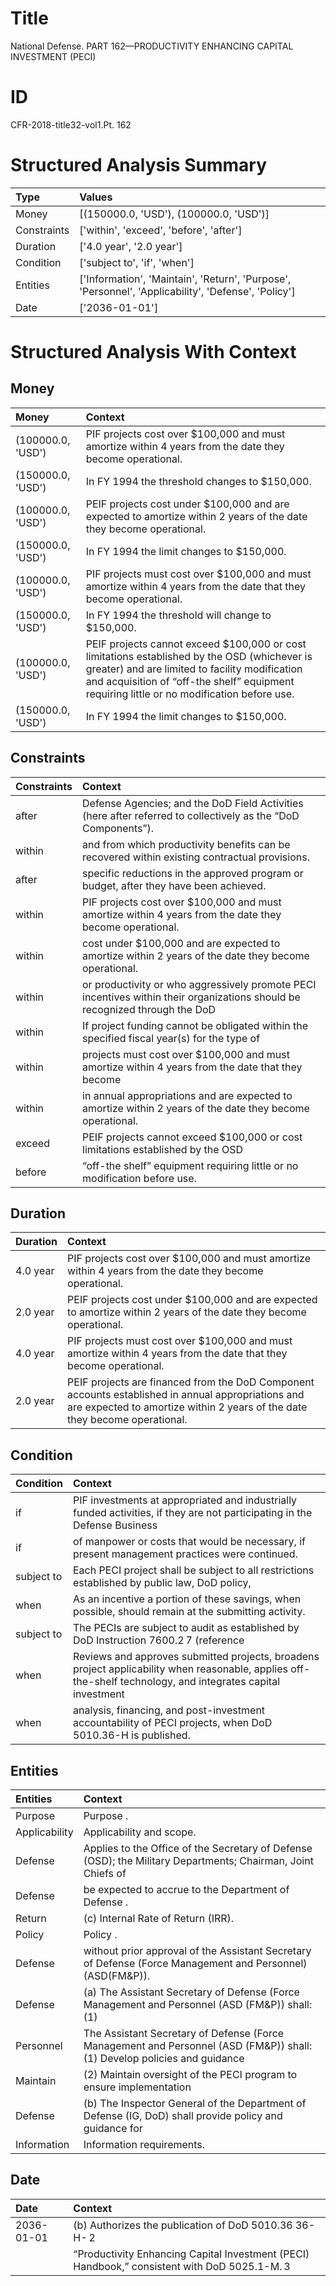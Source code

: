 # Title

 National Defense. PART 162—PRODUCTIVITY ENHANCING CAPITAL INVESTMENT (PECI)


# ID

 CFR-2018-title32-vol1.Pt. 162


# Structured Analysis Summary

| Type        | Values                                                                                              |
|:------------|:----------------------------------------------------------------------------------------------------|
| Money       | [(150000.0, 'USD'), (100000.0, 'USD')]                                                              |
| Constraints | ['within', 'exceed', 'before', 'after']                                                             |
| Duration    | ['4.0 year', '2.0 year']                                                                            |
| Condition   | ['subject to', 'if', 'when']                                                                        |
| Entities    | ['Information', 'Maintain', 'Return', 'Purpose', 'Personnel', 'Applicability', 'Defense', 'Policy'] |
| Date        | ['2036-01-01']                                                                                      |


# Structured Analysis With Context

 


## Money

| Money             | Context                                                                                                                                                                                                                                                  |
|:------------------|:---------------------------------------------------------------------------------------------------------------------------------------------------------------------------------------------------------------------------------------------------------|
| (100000.0, 'USD') | PIF projects cost over $100,000 and must amortize within 4 years from the date they become operational.                                                                                                                                                  |
| (150000.0, 'USD') | In FY 1994 the threshold changes to $150,000.                                                                                                                                                                                                            |
| (100000.0, 'USD') | PEIF projects cost under $100,000 and are expected to amortize within 2 years of the date they become operational.                                                                                                                                       |
| (150000.0, 'USD') | In FY 1994 the limit changes to $150,000.                                                                                                                                                                                                                |
| (100000.0, 'USD') | PIF projects must cost over $100,000 and must amortize within 4 years from the date that they become operational.                                                                                                                                        |
| (150000.0, 'USD') | In FY 1994 the threshold will change to $150,000.                                                                                                                                                                                                        |
| (100000.0, 'USD') | PEIF projects cannot exceed $100,000 or cost limitations established by the OSD (whichever is greater) and are limited to facility modification and acquisition of &#8220;off-the shelf&#8221; equipment requiring little or no modification before use. |
| (150000.0, 'USD') | In FY 1994 the limit changes to $150,000.                                                                                                                                                                                                                |


## Constraints

| Constraints   | Context                                                                                                                     |
|:--------------|:----------------------------------------------------------------------------------------------------------------------------|
| after         | Defense Agencies; and the DoD Field Activities (here after  referred to collectively as the &#8220;DoD Components&#8221;).  |
| within        | and from which productivity benefits can be recovered within  existing contractual provisions.                              |
| after         | specific reductions in the approved program or budget, after  they have been achieved.                                      |
| within        | PIF projects cost over $100,000 and must amortize  within  4 years from the date they become operational.                   |
| within        | cost under $100,000 and are expected to amortize within  2 years of the date they become operational.                       |
| within        | or productivity or who aggressively promote PECI incentives within their organizations should be recognized through the DoD |
| within        | If project funding cannot be obligated  within the specified fiscal year(s) for the type of                                 |
| within        | projects must cost over $100,000 and must amortize within 4 years from the date that they become                            |
| within        | in annual appropriations and are expected to amortize within  2 years of the date they become operational.                  |
| exceed        | PEIF projects cannot  exceed $100,000 or cost limitations established by the OSD                                            |
| before        | &#8220;off-the shelf&#8221; equipment requiring little or no modification before  use.                                      |


## Duration

| Duration   | Context                                                                                                                                                                          |
|:-----------|:---------------------------------------------------------------------------------------------------------------------------------------------------------------------------------|
| 4.0 year   | PIF projects cost over $100,000 and must amortize within 4 years from the date they become operational.                                                                          |
| 2.0 year   | PEIF projects cost under $100,000 and are expected to amortize within 2 years of the date they become operational.                                                               |
| 4.0 year   | PIF projects must cost over $100,000 and must amortize within 4 years from the date that they become operational.                                                                |
| 2.0 year   | PEIF projects are financed from the DoD Component accounts established in annual appropriations and are expected to amortize within 2 years of the date they become operational. |


## Condition

| Condition   | Context                                                                                                                                                      |
|:------------|:-------------------------------------------------------------------------------------------------------------------------------------------------------------|
| if          | PIF investments at appropriated and industrially funded activities, if they are not participating in the Defense Business                                    |
| if          | of manpower or costs that would be necessary, if  present management practices were continued.                                                               |
| subject to  | Each PECI project shall be  subject to all restrictions established by public law, DoD policy,                                                               |
| when        | As an incentive a portion of these savings,  when  possible, should remain at the submitting activity.                                                       |
| subject to  | The PECIs are  subject to audit as established by DoD Instruction 7600.2&#8201;7 (reference                                                                  |
| when        | Reviews and approves submitted projects, broadens project applicability when reasonable, applies off-the-shelf technology, and integrates capital investment |
| when        | analysis, financing, and post-investment accountability of PECI projects, when  DoD 5010.36-H is published.                                                  |


## Entities

| Entities      | Context                                                                                                                      |
|:--------------|:-----------------------------------------------------------------------------------------------------------------------------|
| Purpose       | Purpose .                                                                                                                    |
| Applicability | Applicability  and scope.                                                                                                    |
| Defense       | Applies to the Office of the Secretary of Defense (OSD); the Military Departments; Chairman, Joint Chiefs of                 |
| Defense       | be expected to accrue to the Department of Defense .                                                                         |
| Return        | (c) Internal Rate of  Return  (IRR).                                                                                         |
| Policy        | Policy .                                                                                                                     |
| Defense       | without prior approval of the Assistant Secretary of Defense  (Force Management and Personnel) (ASD(FM&amp;P)).              |
| Defense       | (a) The Assistant Secretary of  Defense (Force Management and Personnel (ASD (FM&amp;P)) shall: (1)                          |
| Personnel     | The Assistant Secretary of Defense (Force Management and Personnel (ASD (FM&amp;P)) shall: (1) Develop policies and guidance |
| Maintain      | (2)  Maintain oversight of the PECI program to ensure implementation                                                         |
| Defense       | (b) The Inspector General of the Department of  Defense (IG, DoD) shall provide policy and guidance for                      |
| Information   | Information  requirements.                                                                                                   |


## Date

| Date       | Context                                                                                                                         |
|:-----------|:--------------------------------------------------------------------------------------------------------------------------------|
| 2036-01-01 | (b) Authorizes the publication of DoD 5010.36 36-H-&#8201;2                                                                     |
|            |                  &#8220;Productivity Enhancing Capital Investment (PECI) Handbook,&#8221; consistent with DoD 5025.1-M.&#8201;3 |


